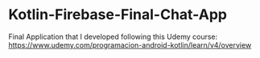 # Kotlin-Firebase-Final-Chat-App
Final Application that I developed following this Udemy course: https://www.udemy.com/programacion-android-kotlin/learn/v4/overview
